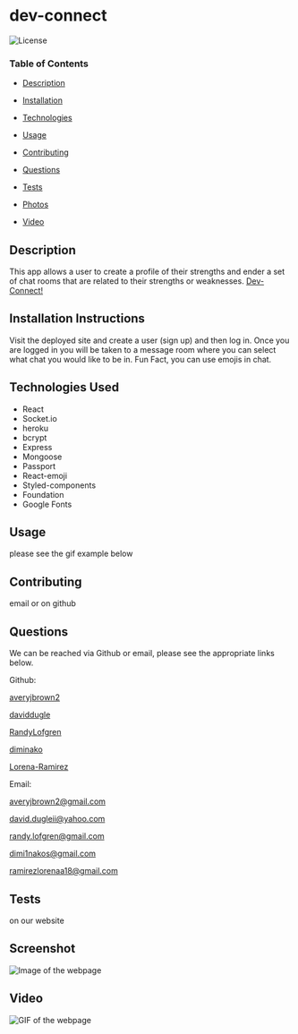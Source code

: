 # dev-connect







![License](https://img.shields.io/badge/license-MIT%20License-green)









### Table of Contents


* [Description](#Description)

* [Installation](#Installation)

* [Technologies](#Technologies)

* [Usage](##Usage)

* [Contributing](#Contributing)

* [Questions](#Questions)

* [Tests](#Tests)

* [Photos](#Photos)

* [Video](#Video)
















## Description

This app allows a user to create a profile of their strengths and ender a set of chat rooms that are related to their strengths or weaknesses.
[Dev-Connect!](https://secret-refuge-67245.herokuapp.com/)  





## Installation Instructions

Visit the deployed site and create a user (sign up) and then log in. Once you are logged in you will be taken to a message room where you can select what chat you would like to be in. Fun Fact, you can use emojis in chat.




## Technologies Used

* React
* Socket.io
* heroku
* bcrypt
* Express
* Mongoose
* Passport
* React-emoji
* Styled-components
* Foundation
* Google Fonts




## Usage

please see the gif example below







## Contributing

email or on github





## Questions

We can be reached via Github or email, please see the appropriate links below.

Github:


<a href='https://github.com/averyjbrown2' target='_blank'>averyjbrown2</a>

<a href='https://github.com/daviddugle' target='_blank'>daviddugle</a>

<a href='https://github.com/RandyLofgren' target='_blank'>RandyLofgren</a>

<a href='https://github.com/diminako' target='_blank'>diminako</a>

<a href='https://github.com/Lorena-Ramirez' target='_blank'>Lorena-Ramirez</a>


Email:


<a href='mailto:averyjbrown2@gmail.com'>averyjbrown2@gmail.com</a>

<a href='mailto:david.dugleii@yahoo.com'>david.dugleii@yahoo.com</a>

<a href='mailto:randy.lofgren@gmail.com'>randy.lofgren@gmail.com</a>

<a href='mailto:dimi1nakos@gmail.com'>dimi1nakos@gmail.com</a>

<a href='mailto:ramirezlorenaa18@gmail.com'>ramirezlorenaa18@gmail.com</a>





## Tests

on our website


## Screenshot  
![Image of the webpage](https://raw.githubusercontent.com/diminako/dev-connect/main/screenshots/screenshot.png)  


## Video

![GIF of the webpage](https://raw.githubusercontent.com/diminako/dev-connect/main/screenshots/project3gif.gif)  

